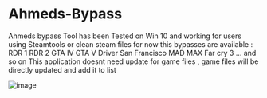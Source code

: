 # Ahmeds-Bypass
Ahmeds bypass Tool has been Tested on Win 10 and working for users using Steamtools or clean steam files 
for now this bypasses are available :
RDR 1
RDR 2
GTA IV
GTA V
Driver San Francisco
MAD MAX
Far cry 3
...
and so on 
This application doesnt need update for game files , game files will be directly updated and add it to list 

![image](https://github.com/user-attachments/assets/69f6b1f2-a225-468b-8740-ddbc9f5bcb5c)
